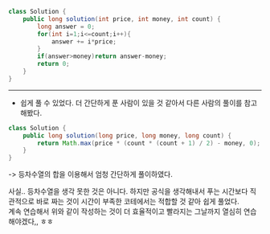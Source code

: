 ```java
class Solution {
    public long solution(int price, int money, int count) {
        long answer = 0;
        for(int i=1;i<=count;i++){
            answer += i*price;
        }
        if(answer>money)return answer-money;
        return 0;
    }
}
```
--- 
- 쉽게 풀 수 있었다. 더 간단하게 푼 사람이 있을 것 같아서 다른 사람의 풀이를 참고해봤다.


```java
class Solution {
    public long solution(long price, long money, long count) {
        return Math.max(price * (count * (count + 1) / 2) - money, 0);
    }
}
```
-> 등차수열의 합을 이용해서 엄청 간단하게 풀이하였다.  

  사실.. 등차수열을 생각 못한 것은 아니다. 하지만 공식을 생각해내서 푸는 시간보다 직관적으로 바로 짜는 것이 시간이 부족한 코테에서는 적합할 것 같아 쉽게 풀었다.  
  계속 연습해서 위와 같이 작성하는 것이 더 효율적이고 빨라지는 그날까지 열심히 연습해야겠다,, ㅎㅎ
